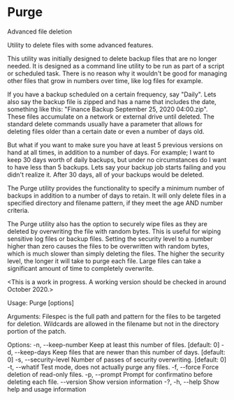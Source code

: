 # Purge
Advanced file deletion

Utility to delete files with some advanced features.

This utility was initially designed to delete backup files that are no longer needed.
It is designed as a command line utility to be run as part of a script or scheduled
task. There is no reason why it wouldn't be good for managing other files that grow
in numbers over time, like log files for example.

If you have a backup scheduled on a certain frequency, say "Daily".  Lets also say the
backup file is zipped and has a name that includes the date, something like this:
"Finance Backup September 25, 2020 04:00.zip".    These files accumulate on a network or
external drive until deleted.  The standard delete commands usually have a parameter 
that allows for deleting files older than a certain date or even a number of days old. 
 

But what if you want to make sure you have at least 5 previous versions on hand at all 
times, in addition to a number of days.  For example; I want to keep 30 days worth of
daily backups, but under no circumstances do I want to have less than 5 backups.  Lets 
say your backup job starts failing and you didn't realize it.  After 30 days, all of your
backups would be deleted. 

The Purge utility provides the functionality to specify a minimum number of backups in 
addition to a number of days to retain.  It will only delete files in a specified directory 
and filename pattern, if they meet the age AND number criteria.

The Purge utility also has the option to securely wipe files as they are deleted by 
overwriting the file with random bytes.  This is useful for wiping sensitive log files
or backup files.  Setting the security level to a number higher than zero causes the 
files to be overwritten with random bytes, which is much slower than simply deleting the 
files.  The higher the security level, the longer it will take to purge each file.  Large
files can take a significant amount of time to completely overwrite.  

<This is a work in progress.  A working version should be checked in around October 2020.>


Usage:
  Purge [options] <FileSpec>

Arguments:
  <FileSpec>                               Filespec is the full path and pattern for the files
                                           to be targeted for deletion.  Wildcards are allowed
                                           in the filename but not in the directory portion of
                                           the patch.

Options:
  -n, --keep-number <keep-number>          Keep at least this number of files. [default: 0]
  -d, --keep-days <keep-days>              Keep files that are newer than this number of days. [default: 0]
  -s, --security-level <security-level>    Number of passes of security overwriting. [default: 0]
  -t, --whatif                             Test mode, does not actually purge any files.
  -f, --force                              Force deletion of read-only files.
  -p, --prompt                             Prompt for confirmatino before deleting each file.
  --version                                Show version information
  -?, -h, --help                           Show help and usage information
